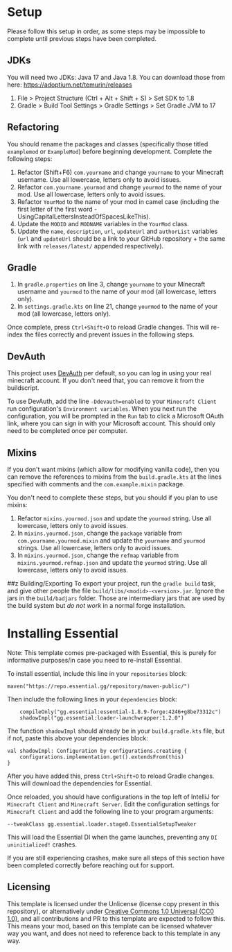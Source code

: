 # Setup
Please follow this setup in order, as some steps may be impossible to complete until previous steps have been completed.

## JDKs
You will need two JDKs: Java 17 and Java 1.8. You can download those from here: https://adoptium.net/temurin/releases

1. File > Project Structure (Ctrl + Alt + Shift + S) > Set SDK to 1.8
1. Gradle > Build Tool Settings > Gradle Settings > Set Gradle JVM to 17

## Refactoring
You should rename the packages and classes (specifically those titled `examplemod` or `ExampleMod`) before beginning development. Complete the following steps:

1. Refactor (Shift+F6) `com.yourname` and change `yourname` to your Minecraft username. Use all lowercase, letters only to avoid issues.
2. Refactor `com.yourname.yourmod` and change `yourmod` to the name of your mod. Use all lowercase, letters only to avoid issues.
3. Refactor `YourMod` to the name of your mod in camel case (including the first letter of the first word - UsingCapitalLettersInsteadOfSpacesLikeThis).
4. Update the `MODID` and `MODNAME` variables in the `YourMod` class.
5. Update the `name`, `description`, `url`, `updateUrl` and `authorList` variables (`url` and `updateUrl` should be a link to your GitHub repository + the same link with `releases/latest/` appended respectively).

## Gradle
1. In `gradle.properties` on line 3, change `yourname` to your Minecraft username and `yourmod` to the name of your mod (all lowercase, letters only).
2. In `settings.gradle.kts` on line 21, change `yourmod` to the name of your mod (all lowercase, letters only).

Once complete, press `Ctrl+Shift+O` to reload Gradle changes. This will re-index the files correctly and prevent issues in the following steps.

## DevAuth
This project uses [DevAuth](https://github.com/DJtheRedstoner/DevAuth) per default, so you can log in using your real minecraft account. If you don't need that, you can remove it from the buildscript.

To use DevAuth, add the line `-Ddevauth=enabled` to your `Minecraft Client` run configuration's `Environment variables`.
When you next run the configuration, you will be prompted in the `Run` tab to click a Microsoft OAuth link, where you can sign in with your Microsoft account.
This should only need to be completed once per computer.

## Mixins
If you don't want mixins (which allow for modifying vanilla code), then you can remove the references to mixins from the `build.gradle.kts` at the lines specified with comments and the `com.example.mixin` package.

You don't need to complete these steps, but you should if you plan to use mixins:

1. Refactor `mixins.yourmod.json` and update the `yourmod` string. Use all lowercase, letters only to avoid issues.
2. In `mixins.yourmod.json`, change the `package` variable from `com.yourname.yourmod.mixin` and update the `yourname` and `yourmod` strings. Use all lowercase, letters only to avoid issues.
3. In `mixins.yourmod.json`, change the `refmap` variable from `mixins.yourmod.refmap.json` and update the `yourmod` string. Use all lowercase, letters only to avoid issues.

##z Building/Exporting
To export your project, run the `gradle build` task, and give other people the file `build/libs/<modid>-<version>.jar`.
Ignore the jars in the `build/badjars` folder. Those are intermediary jars that are used by the build system but *do not work* in a normal forge installation.

# Installing Essential
Note: This template comes pre-packaged with Essential, this is purely for informative purposes/in case you need to re-install Essential.

To install essential, include this line in your `repositories` block:
```
maven("https://repo.essential.gg/repository/maven-public/")
```

Then include the following lines in your `dependencies` block:
```
    compileOnly("gg.essential:essential-1.8.9-forge:4246+g8be73312c")
    shadowImpl("gg.essential:loader-launchwrapper:1.2.0")
```

The function `shadowImpl` should already be in your `build.gradle.kts` file, but if not, paste this above your dependencies block:
```
val shadowImpl: Configuration by configurations.creating {
    configurations.implementation.get().extendsFrom(this)
}
```

After you have added this, press `Ctrl+Shift+O` to reload Gradle changes. This will download the dependencies for Essential.

Once reloaded, you should have configurations in the top left of IntelliJ for `Minecraft Client` and `Minecraft Server`. Edit the configuration settings for `Minecraft Client` and add the following line to your program arguments:
```
--tweakClass gg.essential.loader.stage0.EssentialSetupTweaker
```

This will load the Essential DI when the game launches, preventing any `DI uninitialized!` crashes.

If you are still experiencing crashes, make sure all steps of this section have been completed correctly before reaching out for support.

## Licensing

This template is licensed under the Unlicense (license copy present in this repository), or alternatively under [Creative Commons 1.0 Universal (CC0 1.0)](https://creativecommons.org/publicdomain/zero/1.0/), and all contributions and PR to this template are expected to follow this. This means your mod, based on this template can be licensed whatever way you want, and does not need to reference back to this template in any way.